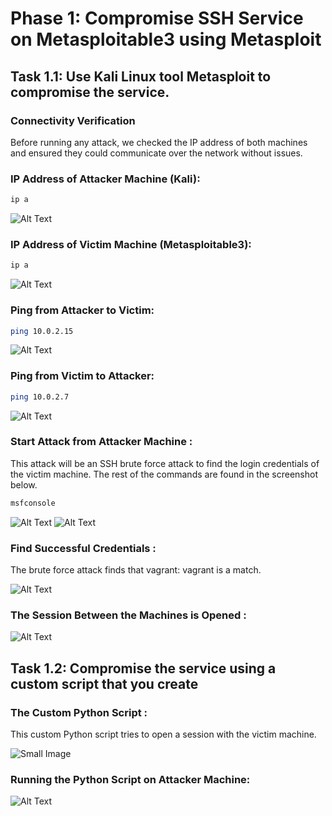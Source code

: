 # Phase 1: Compromise SSH Service on Metasploitable3 using Metasploit

## Task 1.1: Use Kali Linux tool Metasploit to compromise the service.
### Connectivity Verification

Before running any attack, we checked the IP address of both machines and ensured they could communicate over the network without issues.
### IP Address of Attacker Machine (Kali):
```bash
ip a
```
![Alt Text](Attacker_Machine_IPAddress.png)


### IP Address of Victim Machine (Metasploitable3):
```bash
ip a
```
![Alt Text](Victim_Machine_IPAddress.png)


### Ping from Attacker to Victim:
```bash
ping 10.0.2.15
```
![Alt Text](Ping_From_Attacker.png)


### Ping from Victim to Attacker:
```bash
ping 10.0.2.7
```
![Alt Text](Ping_From_Victim.png)


### Start Attack from Attacker Machine :
This attack will be an SSH brute force attack to find the login credentials of the victim machine. The rest of the commands are found in the screenshot below. 
```bash
msfconsole
```
![Alt Text](Mfsconsole.png)
![Alt Text](Command_To_Attack.png)

### Find Successful Credentials :
The brute force attack finds that vagrant: vagrant is a match. 

![Alt Text](Brute_Force_Attack_On_Victim_Machine.png)

### The Session Between the Machines is Opened :

![Alt Text](Active_Sessions_On_Attacker_Machine.png)



## Task 1.2: Compromise the service using a custom script that you create

### The Custom Python Script :
This custom Python script tries to open a session with the victim machine. 

![Small Image](Custom_Program_Script.png)


### Running the Python Script on Attacker Machine: 

![Alt Text](Running_The_Custom_Script.png)












